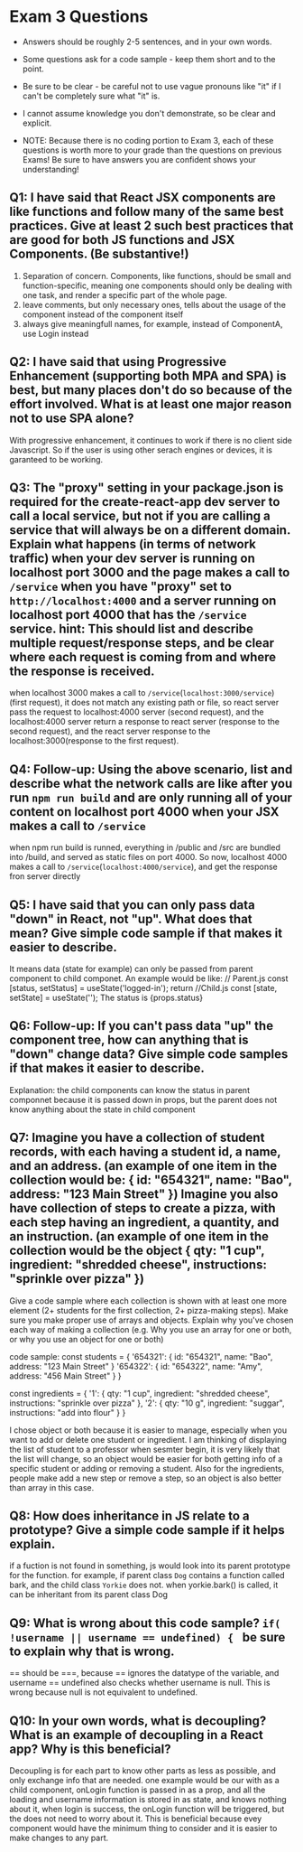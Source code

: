 # Exam 3 Questions

-   Answers should be roughly 2-5 sentences, and in your own words.
-   Some questions ask for a code sample - keep them short and to the point.
-   Be sure to be clear - be careful not to use vague pronouns like "it" if I can't be completely sure what "it" is.
-   I cannot assume knowledge you don't demonstrate, so be clear and explicit.

-   NOTE: Because there is no coding portion to Exam 3, each of these questions is worth more to your grade than the questions on previous Exams! Be sure to have answers you are confident shows your understanding!

## Q1: I have said that React JSX components are like functions and follow many of the same best practices. Give at least 2 such best practices that are good for both JS functions and JSX Components. (Be substantive!)

1. Separation of concern. Components, like functions, should be small and function-specific, meaning one components should only be dealing with one task, and render a specific part of the whole page.
2. leave comments, but only necessary ones, tells about the usage of the component instead of the component itself
3. always give meaningfull names, for example, instead of ComponentA, use Login instead

## Q2: I have said that using Progressive Enhancement (supporting both MPA and SPA) is best, but many places don't do so because of the effort involved. What is at least one major reason not to use SPA alone?

With progressive enhancement, it continues to work if there is no client side Javascript. So if the user is using other serach engines or devices, it is garanteed to be working.

## Q3: The "proxy" setting in your package.json is required for the create-react-app dev server to call a local service, but not if you are calling a service that will always be on a different domain. Explain what happens (in terms of network traffic) when your dev server is running on localhost port 3000 and the page makes a call to `/service` when you have "proxy" set to `http://localhost:4000` and a server running on localhost port 4000 that has the `/service` service. hint: This should list and describe multiple request/response steps, and be clear where each request is coming from and where the response is received.

when localhost 3000 makes a call to `/service`(`localhost:3000/service`) (first request), it does not match any existing path or file, so react server pass the request to localhost:4000 server (second request), and the localhost:4000 server return a response to react server (response to the second request), and the react server response to the localhost:3000(response to the first request).

## Q4: Follow-up: Using the above scenario, list and describe what the network calls are like after you run `npm run build` and are only running all of your content on localhost port 4000 when your JSX makes a call to `/service`

when npm run build is runned, everything in /public and /src are bundled into /build, and served as static files on port 4000. So now, localhost 4000 makes a call to `/service`(`localhost:4000/service`), and get the response fron server directly

## Q5: I have said that you can only pass data "down" in React, not "up". What does that mean? Give simple code sample if that makes it easier to describe.

It means data (state for example) can only be passed from parent component to child componet. An example would be like:
// Parent.js
const [status, setStatus] = useState('logged-in');
return <Parent>
<Child status={status}>
</Parent>
//Child.js
const [state, setState] = useState('');
<Child>
The status is {props.status}
</Child>

## Q6: Follow-up: If you can't pass data "up" the component tree, how can anything that is "down" change data? Give simple code samples if that makes it easier to describe.

Explanation: the child components can know the status in parent componnet because it is passed down in props, but the parent does not know anything about the state in child component

## Q7: Imagine you have a collection of student records, with each having a student id, a name, and an address. (an example of one item in the collection would be: { id: "654321", name: "Bao", address: "123 Main Street" }) Imagine you also have collection of steps to create a pizza, with each step having an ingredient, a quantity, and an instruction. (an example of one item in the collection would be the object { qty: "1 cup", ingredient: "shredded cheese", instructions: "sprinkle over pizza" })

Give a code sample where each collection is shown with at least one more element (2+ students for the first collection, 2+ pizza-making steps). Make sure you make proper use of arrays and objects. Explain why you've chosen each way of making a collection (e.g. Why you use an array for one or both, or why you use an object for one or both)

code sample:
const students = {
'654321': {
id: "654321",
name: "Bao",
address: "123 Main Street"
}
'654322': {
id: "654322",
name: "Amy",
address: "456 Main Street"
}
}

const ingredients = {
'1': {
qty: "1 cup",
ingredient: "shredded cheese",
instructions: "sprinkle over pizza"
},
'2': {
qty: "10 g",
ingredient: "suggar",
instructions: "add into flour"
}
}

I chose object or both because it is easier to manage, especially when you want to add or delete one student or ingredient. I am thinking of displaying the list of student to a professor when sesmter begin, it is very likely that the list will change, so an object would be easier for both getting info of a specific student or adding or removing a student. Also for the ingredients, people make add a new step or remove a step, so an object is also better than array in this case.

## Q8: How does inheritance in JS relate to a prototype? Give a simple code sample if it helps explain.

if a fuction is not found in something, js would look into its parent prototype for the function.
for example, if parent class `Dog` contains a function called bark, and the child class `Yorkie` does not. when yorkie.bark() is called, it can be inheritant from its parent class Dog

## Q9: What is wrong about this code sample? `if( !username || username == undefined) { ` be sure to explain why that is wrong.

== should be ===, because == ignores the datatype of the variable, and username == undefined also checks whether username is null. This is wrong because null is not equivalent to undefined.

## Q10: In your own words, what is decoupling? What is an example of decoupling in a React app? Why is this beneficial?

Decoupling is for each part to know other parts as less as possible, and only exchange info that are needed. one example would be our <App> with <Login> as a child component, onLogin function is passed in as a prop, and all the loading and username information is stored in <Login> as state, and <App> knows nothing about it, when login is success, the onLogin function will be triggered, but the <Login> does not need to worry about it. This is beneficial because evey component would have the minimum thing to consider and it is easier to make changes to any part.
